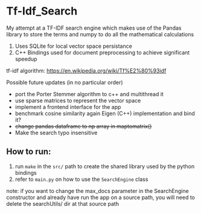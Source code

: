 # Tf-Idf_Search

My attempt at a TF-IDF search engine which makes use of the Pandas library to store the terms and numpy to do all the mathematical calculations

1. Uses SQLite for local vector space persistance
2. C++ Bindings used for document preprocessing to achieve significant speedup


tf-idf algorithm:
https://en.wikipedia.org/wiki/Tf%E2%80%93idf

Possible future updates (in no particular order)
* port the Porter Stemmer algorithm to c++ and multithread it
* use sparse matrices to represent the vector space
* implement a frontend interface for the app
* benchmark cosine similarity again Eigen (C++) implementation and bind it?
* ~~change pandas dataframe to np array in maptomatrix()~~
* Make the search typo insensitive


## How to run:
1. run `make` in the `src/` path to create the shared library used by the python bindings
2. refer to `main.py` on how to use the `SearchEngine` class

note: if you want to change the max_docs parameter in the SearchEngine constructor and already have run the app on a source path, you will need to delete the searchUtils/ dir at that source path

